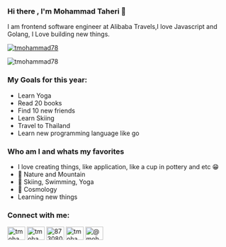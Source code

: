 ### Hi there , I'm Mohammad Taheri 👋

<!--
**tmohammad78/tmohammad78** is a ✨ _special_ ✨ repository because its `README.md` (this file) appears on your GitHub profile.

Here are some ideas to get you started:

- 🔭 I’m currently working on ...
- 🌱 I’m currently learning ...
- 👯 I’m looking to collaborate on ...
- 🤔 I’m looking for help with ...
- 💬 Ask me about ...
- 📫 How to reach me: ...
- 😄 Pronouns: ...
- ⚡ Fun fact: ...
-->
<p>I am frontend software engineer at Alibaba Travels,I love Javascript and Golang, I Love building new things. </p>
<p align="left"> <a href="https://twitter.com/tmohammad78" target="blank"><img src="https://img.shields.io/twitter/follow/tmohammad78?logo=twitter&style=for-the-badge" alt="tmohammad78" /></a> </p>
<p align="left"> <img src="https://komarev.com/ghpvc/?username=tmohammad78&label=Profile%20views&color=0e75b6&style=flat" alt="tmohammad78" /> </p>

### My Goals for this year:
- Learn Yoga
- Read 20 books
- Find 10 new friends
- Learn Skiing
- Travel to Thailand
- Learn new programming language like go

### Who am I and whats my favorites
- I love creating things, like application, like a cup in pottery and etc 😁
- 🌱 Nature and Mountain
- 🎿 Skiing, Swimming, Yoga
- 🔭 Cosmology
- Learning new things

<h3 align="left">Connect with me:</h3>
<p align="left">
<a href="https://twitter.com/tmohammad78" target="blank"><img align="center" src="https://raw.githubusercontent.com/rahuldkjain/github-profile-readme-generator/master/src/images/icons/Social/twitter.svg" alt="tmohammad78" height="30" width="40" /></a>
<a href="https://linkedin.com/in/tmohammad78" target="blank"><img align="center" src="https://raw.githubusercontent.com/rahuldkjain/github-profile-readme-generator/master/src/images/icons/Social/linked-in-alt.svg" alt="tmohammad78" height="30" width="40" /></a>
<a href="https://stackoverflow.com/users/8730801" target="blank"><img align="center" src="https://raw.githubusercontent.com/rahuldkjain/github-profile-readme-generator/master/src/images/icons/Social/stack-overflow.svg" alt="8730801" height="30" width="40" /></a>
<a href="https://instagram.com/tmohammad.taheri" target="blank"><img align="center" src="https://raw.githubusercontent.com/rahuldkjain/github-profile-readme-generator/master/src/images/icons/Social/instagram.svg" alt="tmohammad.taheri" height="30" width="40" /></a>
<a href="https://medium.com/@mohammadtaheri" target="blank"><img align="center" src="https://raw.githubusercontent.com/rahuldkjain/github-profile-readme-generator/master/src/images/icons/Social/medium.svg" alt="@mohammadtaheri" height="30" width="40" /></a>
</p>
